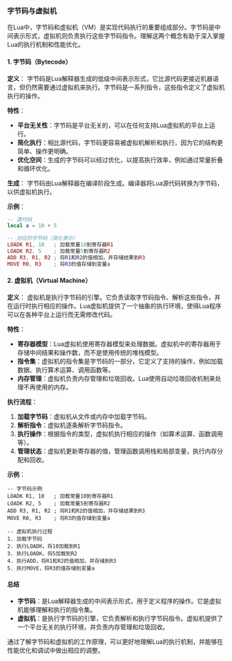 ### 字节码与虚拟机

在Lua中，字节码和虚拟机（VM）是实现代码执行的重要组成部分。字节码是中间表示形式，虚拟机则负责执行这些字节码指令。理解这两个概念有助于深入掌握Lua的执行机制和性能优化。

#### 1. 字节码（Bytecode）

**定义**：
字节码是Lua解释器生成的低级中间表示形式，它比源代码更接近机器语言，但仍然需要通过虚拟机来执行。字节码是一系列指令，这些指令定义了虚拟机执行的操作。

**特性**：
- **平台无关性**：字节码是平台无关的，可以在任何支持Lua虚拟机的平台上运行。
- **简化执行**：相比源代码，字节码更容易被虚拟机解析和执行，因为它的结构更简单、操作更明确。
- **优化空间**：生成的字节码可以经过优化，以提高执行效率，例如通过常量折叠和循环优化。

**生成**：
字节码由Lua解释器在编译阶段生成。编译器将Lua源代码转换为字节码，以供虚拟机执行。

**示例**：
```lua
-- 源代码
local a = 10 + 5

-- 对应的字节码（简化表示）
LOADK R1, 10   ; 加载常量10到寄存器R1
LOADK R2, 5    ; 加载常量5到寄存器R2
ADD R3, R1, R2 ; 将R1和R2的值相加，并存储结果到R3
MOVE R0, R3    ; 将R3的值存储到变量a
```

#### 2. 虚拟机（Virtual Machine）

**定义**：
虚拟机是执行字节码的引擎。它负责读取字节码指令、解析这些指令，并在运行时执行相应的操作。Lua虚拟机提供了一个抽象的执行环境，使得Lua程序可以在各种平台上运行而无需修改代码。

**特性**：
- **寄存器模型**：Lua虚拟机使用寄存器模型来处理数据。虚拟机中的寄存器用于存储中间结果和操作数，而不是使用传统的堆栈模型。
- **指令集**：虚拟机的指令集是字节码的一部分，它定义了支持的操作，例如加载数据、执行算术运算、调用函数等。
- **内存管理**：虚拟机负责内存管理和垃圾回收。Lua使用自动垃圾回收机制来处理不再使用的内存。

**执行流程**：
1. **加载字节码**：虚拟机从文件或内存中加载字节码。
2. **解析指令**：虚拟机逐条解析字节码指令。
3. **执行操作**：根据指令的类型，虚拟机执行相应的操作（如算术运算、函数调用等）。
4. **管理状态**：虚拟机更新寄存器的值，管理函数调用栈和局部变量，执行内存分配和回收。

**示例**：
```plaintext
-- 字节码示例
LOADK R1, 10   ; 加载常量10到寄存器R1
LOADK R2, 5    ; 加载常量5到寄存器R2
ADD R3, R1, R2 ; 将R1和R2的值相加，并存储结果到R3
MOVE R0, R3    ; 将R3的值存储到变量a

-- 虚拟机执行过程
1. 加载字节码
2. 执行LOADK，将10加载到R1
3. 执行LOADK，将5加载到R2
4. 执行ADD，将R1和R2的值相加，并存储到R3
5. 执行MOVE，将R3的值存储到变量a
```

#### 总结

- **字节码**：是Lua解释器生成的中间表示形式，用于定义程序的操作。它是虚拟机能够理解和执行的指令集。
- **虚拟机**：是执行字节码的引擎，它负责解析和执行字节码指令。虚拟机提供了一个平台无关的执行环境，并负责内存管理和垃圾回收。

通过了解字节码和虚拟机的工作原理，可以更好地理解Lua的执行机制，并能够在性能优化和调试中做出相应的调整。